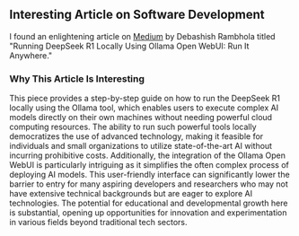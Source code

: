 ## Interesting Article on Software Development

I found an enlightening article on [Medium](https://medium.com/@debashishrambhola/running-deepseek-r1-locally-using-ollama-open-webui-run-it-anywhere-d13c258c94de) by Debashish Rambhola titled "Running DeepSeek R1 Locally Using Ollama Open WebUI: Run It Anywhere."

### Why This Article Is Interesting

This piece provides a step-by-step guide on how to run the DeepSeek R1 locally using the Ollama tool, which enables users to execute complex AI models directly on their own machines without needing powerful cloud computing resources. The ability to run such powerful tools locally democratizes the use of advanced technology, making it feasible for individuals and small organizations to utilize state-of-the-art AI without incurring prohibitive costs. Additionally, the integration of the Ollama Open WebUI is particularly intriguing as it simplifies the often complex process of deploying AI models. This user-friendly interface can significantly lower the barrier to entry for many aspiring developers and researchers who may not have extensive technical backgrounds but are eager to explore AI technologies. The potential for educational and developmental growth here is substantial, opening up opportunities for innovation and experimentation in various fields beyond traditional tech sectors.

